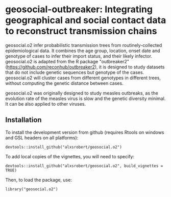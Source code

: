 # geosocial-outbreaker: Integrating geographical and social contact data to reconstruct transmission chains

geosocial.o2 infer probabilistic transmission trees from routinely-collected epidemiological data. It combines the age group, location, onset date and genotype of cases to infer their import status, and their likely infector. geosocial.o2 is adapted from the R package "outbreaker2" (https://github.com/reconhub/outbreaker2), it is designed to study datasets that do not include genetic sequences but genotype of the cases. geosocial.o2 will cluster cases from different genotypes in different trees, without computing the genetic distance between cases.

geosocial.o2 was originally designed to study measles outbreaks, as the evolution rate of the measles virus is slow and the genetic diversity minimal. It can be also applied to other viruses.

Installation
-------------

To install the development version from github (requires Rtools on windows and GSL headers on all platforms):

```{r, eval = FALSE}
devtools::install_github("alxsrobert/geosocial.o2")
```

To add local copies of the vignettes, you will need to specify:
```{r, eval = FALSE}
devtools::install_github("alxsrobert/geosocial.o2", build_vignettes = TRUE)
```

Then, to load the package, use:

```{r, eval = FALSE}
library("geosocial.o2")
```


